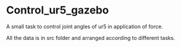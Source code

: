 # Control_ur5_gazebo
A small task to control joint angles of ur5 in application of force. 

All the data is in src folder and arranged according to different tasks.

